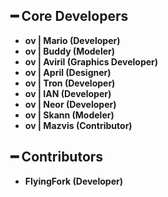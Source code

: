 ## ━ Core Developers

* **ov | Mario (Developer)**
* **ov | Buddy (Modeler)**
* **ov | Aviril (Graphics Developer)**
* **ov | April (Designer)**
* **ov | Tron (Developer)**
* **ov | IAN (Developer)**
* **ov | Neor (Developer)**
* **ov | Skann (Modeler)**
* **ov | Mazvis (Contributor)**


## ━ Contributors

* **FlyingFork (Developer)**


